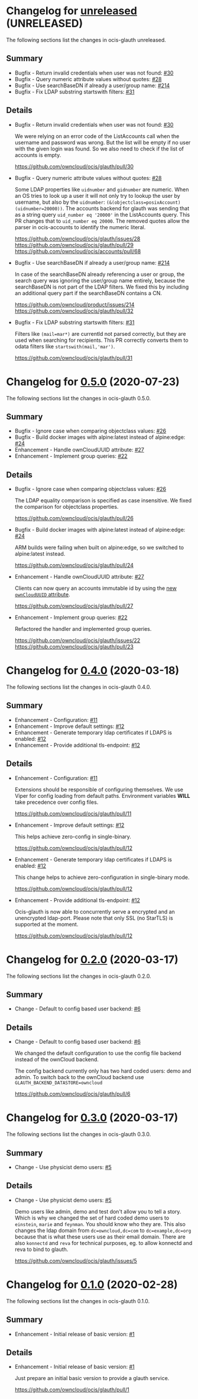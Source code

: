 # Changelog for [unreleased] \(UNRELEASED)

The following sections list the changes in ocis-glauth unreleased.

[unreleased]: https://github.com/owncloud/ocis/glauth/compare/v0.5.0...master

## Summary

-   Bugfix - Return invalid credentials when user was not found: [#30](https://github.com/owncloud/ocis/glauth/pull/30)
-   Bugfix - Query numeric attribute values without quotes: [#28](https://github.com/owncloud/ocis/glauth/issues/28)
-   Bugfix - Use searchBaseDN if already a user/group name: [#214](https://github.com/owncloud/product/issues/214)
-   Bugfix - Fix LDAP substring startswith filters: [#31](https://github.com/owncloud/ocis/glauth/pull/31)

## Details

-   Bugfix - Return invalid credentials when user was not found: [#30](https://github.com/owncloud/ocis/glauth/pull/30)

     We were relying on an error code of the ListAccounts call when the username and password was
     wrong. But the list will be empty if no user with the given login was found. So we also need to check
     if the list of accounts is empty.

     <https://github.com/owncloud/ocis/glauth/pull/30>


-   Bugfix - Query numeric attribute values without quotes: [#28](https://github.com/owncloud/ocis/glauth/issues/28)

     Some LDAP properties like `uidnumber` and `gidnumber` are numeric. When an OS tries to look up a
     user it will not only try to lookup the user by username, but also by the `uidnumber`:
     `(&(objectclass=posixAccount)(uidnumber=20000))`. The accounts backend for glauth was
     sending that as a string query `uid_number eq '20000'` in the ListAccounts query. This PR
     changes that to `uid_number eq 20000`. The removed quotes allow the parser in ocis-accounts to
     identify the numeric literal.

     <https://github.com/owncloud/ocis/glauth/issues/28>
     <https://github.com/owncloud/ocis/glauth/pull/29>
     <https://github.com/owncloud/ocis/accounts/pull/68>


-   Bugfix - Use searchBaseDN if already a user/group name: [#214](https://github.com/owncloud/product/issues/214)

     In case of the searchBaseDN already referencing a user or group, the search query was ignoring
     the user/group name entirely, because the searchBaseDN is not part of the LDAP filters. We
     fixed this by including an additional query part if the searchBaseDN contains a CN.

     <https://github.com/owncloud/product/issues/214>
     <https://github.com/owncloud/ocis/glauth/pull/32>


-   Bugfix - Fix LDAP substring startswith filters: [#31](https://github.com/owncloud/ocis/glauth/pull/31)

     Filters like `(mail=mar*)` are currentld not parsed correctly, but they are used when
     searching for recipients. This PR correctly converts them to odata filters like
     `startswith(mail,'mar')`.

     <https://github.com/owncloud/ocis/glauth/pull/31>

# Changelog for [0.5.0] \(2020-07-23)

The following sections list the changes in ocis-glauth 0.5.0.

[0.5.0]: https://github.com/owncloud/ocis/glauth/compare/v0.4.0...v0.5.0

## Summary

-   Bugfix - Ignore case when comparing objectclass values: [#26](https://github.com/owncloud/ocis/glauth/pull/26)
-   Bugfix - Build docker images with alpine:latest instead of alpine:edge: [#24](https://github.com/owncloud/ocis/glauth/pull/24)
-   Enhancement - Handle ownCloudUUID attribute: [#27](https://github.com/owncloud/ocis/glauth/pull/27)
-   Enhancement - Implement group queries: [#22](https://github.com/owncloud/ocis/glauth/issues/22)

## Details

-   Bugfix - Ignore case when comparing objectclass values: [#26](https://github.com/owncloud/ocis/glauth/pull/26)

     The LDAP equality comparison is specified as case insensitive. We fixed the comparison for
     objectclass properties.

     <https://github.com/owncloud/ocis/glauth/pull/26>


-   Bugfix - Build docker images with alpine:latest instead of alpine:edge: [#24](https://github.com/owncloud/ocis/glauth/pull/24)

     ARM builds were failing when built on alpine:edge, so we switched to alpine:latest instead.

     <https://github.com/owncloud/ocis/glauth/pull/24>


-   Enhancement - Handle ownCloudUUID attribute: [#27](https://github.com/owncloud/ocis/glauth/pull/27)

     Clients can now query an accounts immutable id by using the [new `ownCloudUUID`
     attribute](https://github.com/butonic/owncloud-ldap-schema/blob/master/owncloud.schema#L28-L34).

     <https://github.com/owncloud/ocis/glauth/pull/27>


-   Enhancement - Implement group queries: [#22](https://github.com/owncloud/ocis/glauth/issues/22)

     Refactored the handler and implemented group queries.

     <https://github.com/owncloud/ocis/glauth/issues/22>
     <https://github.com/owncloud/ocis/glauth/pull/23>

# Changelog for [0.4.0] \(2020-03-18)

The following sections list the changes in ocis-glauth 0.4.0.

[0.4.0]: https://github.com/owncloud/ocis/glauth/compare/v0.2.0...v0.4.0

## Summary

-   Enhancement - Configuration: [#11](https://github.com/owncloud/ocis/glauth/pull/11)
-   Enhancement - Improve default settings: [#12](https://github.com/owncloud/ocis/glauth/pull/12)
-   Enhancement - Generate temporary ldap certificates if LDAPS is enabled: [#12](https://github.com/owncloud/ocis/glauth/pull/12)
-   Enhancement - Provide additional tls-endpoint: [#12](https://github.com/owncloud/ocis/glauth/pull/12)

## Details

-   Enhancement - Configuration: [#11](https://github.com/owncloud/ocis/glauth/pull/11)

     Extensions should be responsible of configuring themselves. We use Viper for config loading
     from default paths. Environment variables **WILL** take precedence over config files.

     <https://github.com/owncloud/ocis/glauth/pull/11>


-   Enhancement - Improve default settings: [#12](https://github.com/owncloud/ocis/glauth/pull/12)

     This helps achieve zero-config in single-binary.

     <https://github.com/owncloud/ocis/glauth/pull/12>


-   Enhancement - Generate temporary ldap certificates if LDAPS is enabled: [#12](https://github.com/owncloud/ocis/glauth/pull/12)

     This change helps to achieve zero-configuration in single-binary mode.

     <https://github.com/owncloud/ocis/glauth/pull/12>


-   Enhancement - Provide additional tls-endpoint: [#12](https://github.com/owncloud/ocis/glauth/pull/12)

     Ocis-glauth is now able to concurrently serve a encrypted and an unencrypted ldap-port.
     Please note that only SSL (no StarTLS) is supported at the moment.

     <https://github.com/owncloud/ocis/glauth/pull/12>

# Changelog for [0.2.0] \(2020-03-17)

The following sections list the changes in ocis-glauth 0.2.0.

[0.2.0]: https://github.com/owncloud/ocis/glauth/compare/v0.3.0...v0.2.0

## Summary

-   Change - Default to config based user backend: [#6](https://github.com/owncloud/ocis/glauth/pull/6)

## Details

-   Change - Default to config based user backend: [#6](https://github.com/owncloud/ocis/glauth/pull/6)

     We changed the default configuration to use the config file backend instead of the ownCloud
     backend.

     The config backend currently only has two hard coded users: demo and admin. To switch back to the
     ownCloud backend use `GLAUTH_BACKEND_DATASTORE=owncloud`

     <https://github.com/owncloud/ocis/glauth/pull/6>

# Changelog for [0.3.0] \(2020-03-17)

The following sections list the changes in ocis-glauth 0.3.0.

[0.3.0]: https://github.com/owncloud/ocis/glauth/compare/v0.1.0...v0.3.0

## Summary

-   Change - Use physicist demo users: [#5](https://github.com/owncloud/ocis/glauth/issues/5)

## Details

-   Change - Use physicist demo users: [#5](https://github.com/owncloud/ocis/glauth/issues/5)

     Demo users like admin, demo and test don't allow you to tell a story. Which is why we changed the
     set of hard coded demo users to `einstein`, `marie` and `feynman`. You should know who they are.
     This also changes the ldap domain from `dc=owncloud,dc=com` to `dc=example,dc=org` because
     that is what these users use as their email domain. There are also `konnectd` and `reva` for
     technical purposes, eg. to allow konnectd and reva to bind to glauth.

     <https://github.com/owncloud/ocis/glauth/issues/5>

# Changelog for [0.1.0] \(2020-02-28)

The following sections list the changes in ocis-glauth 0.1.0.

[0.1.0]: https://github.com/owncloud/ocis/glauth/compare/178b6ccde34b64a88e8c14a9acb5857a4c6a3164...v0.1.0

## Summary

-   Enhancement - Initial release of basic version: [#1](https://github.com/owncloud/ocis/glauth/pull/1)

## Details

-   Enhancement - Initial release of basic version: [#1](https://github.com/owncloud/ocis/glauth/pull/1)

     Just prepare an initial basic version to provide a glauth service.

     <https://github.com/owncloud/ocis/glauth/pull/1>
